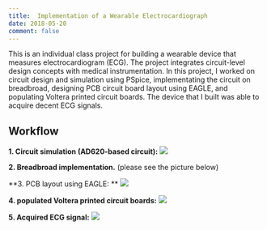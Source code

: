 ```yaml
---
title:  Implementation of a Wearable Electrocardiograph
date: 2018-05-20
comment: false
---
```

This is an individual class project for building a wearable device that measures electrocardiogram (ECG). The project integrates circuit-level design concepts with medical instrumentation. In this project, I worked on circuit design and simulation using PSpice, implementating the circuit on breadbroad, designing PCB circuit board layout using EAGLE, and populating Voltera printed circuit boards. The device that I built was able to acquire decent ECG signals. 

## Workflow

**1. Circuit simulation (AD620-based circuit):**
<img src="https://github.com/shangxwang/shangxwang.github.io/blob/master/github/AD620.png?raw=true"/>

**2. Breadbroad implementation.** (please see the picture below)

**3. PCB layout using EAGLE: **
<img src="https://github.com/shangxwang/shangxwang.github.io/blob/master/github/layout.png?raw=true"/>

**4. populated Voltera printed circuit boards:**
<img src="https://github.com/shangxwang/shangxwang.github.io/blob/master/github/breadbroad.png?raw=true"/>

**5. Acquired ECG signal:**
<img src="https://github.com/shangxwang/shangxwang.github.io/blob/master/github/ECG.png?raw=true"/>
